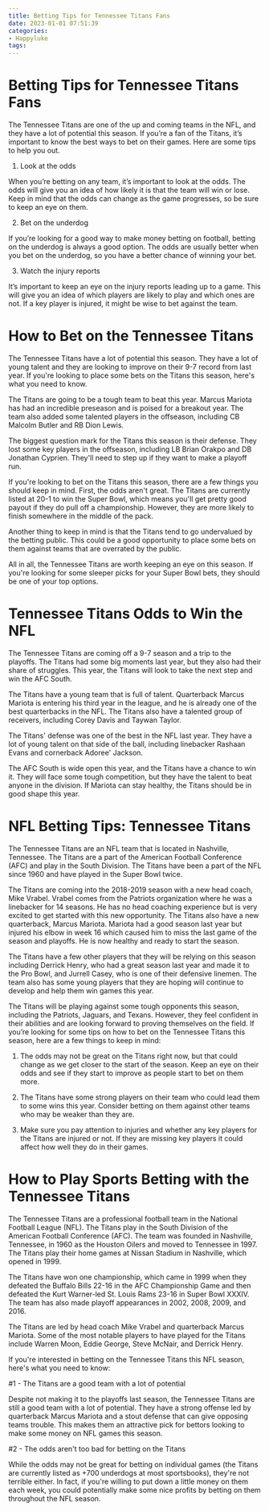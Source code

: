 ```yaml
---
title: Betting Tips for Tennessee Titans Fans
date: 2023-01-01 07:51:39
categories:
- Happyluke
tags:
---
```



#  Betting Tips for Tennessee Titans Fans

The Tennessee Titans are one of the up and coming teams in the NFL, and they have a lot of potential this season. If you’re a fan of the Titans, it’s important to know the best ways to bet on their games. Here are some tips to help you out.

1. Look at the odds

When you’re betting on any team, it’s important to look at the odds. The odds will give you an idea of how likely it is that the team will win or lose. Keep in mind that the odds can change as the game progresses, so be sure to keep an eye on them.

2. Bet on the underdog

If you’re looking for a good way to make money betting on football, betting on the underdog is always a good option. The odds are usually better when you bet on the underdog, so you have a better chance of winning your bet.

3. Watch the injury reports

It’s important to keep an eye on the injury reports leading up to a game. This will give you an idea of which players are likely to play and which ones are not. If a key player is injured, it might be wise to bet against the team.

#  How to Bet on the Tennessee Titans

The Tennessee Titans have a lot of potential this season. They have a lot of young talent and they are looking to improve on their 9-7 record from last year. If you're looking to place some bets on the Titans this season, here's what you need to know.

The Titans are going to be a tough team to beat this year. Marcus Mariota has had an incredible preseason and is poised for a breakout year. The team also added some talented players in the offseason, including CB Malcolm Butler and RB Dion Lewis.

The biggest question mark for the Titans this season is their defense. They lost some key players in the offseason, including LB Brian Orakpo and DB Jonathan Cyprien. They'll need to step up if they want to make a playoff run.

If you're looking to bet on the Titans this season, there are a few things you should keep in mind. First, the odds aren't great. The Titans are currently listed at 20-1 to win the Super Bowl, which means you'll get pretty good payout if they do pull off a championship. However, they are more likely to finish somewhere in the middle of the pack.

Another thing to keep in mind is that the Titans tend to go undervalued by the betting public. This could be a good opportunity to place some bets on them against teams that are overrated by the public.

All in all, the Tennessee Titans are worth keeping an eye on this season. If you're looking for some sleeper picks for your Super Bowl bets, they should be one of your top options.

#  Tennessee Titans Odds to Win the NFL

The Tennessee Titans are coming off a 9-7 season and a trip to the playoffs. The Titans had some big moments last year, but they also had their share of struggles. This year, the Titans will look to take the next step and win the AFC South.

The Titans have a young team that is full of talent. Quarterback Marcus Mariota is entering his third year in the league, and he is already one of the best quarterbacks in the NFL. The Titans also have a talented group of receivers, including Corey Davis and Taywan Taylor.

The Titans' defense was one of the best in the NFL last year. They have a lot of young talent on that side of the ball, including linebacker Rashaan Evans and cornerback Adoree' Jackson.

The AFC South is wide open this year, and the Titans have a chance to win it. They will face some tough competition, but they have the talent to beat anyone in the division. If Mariota can stay healthy, the Titans should be in good shape this year.

#  NFL Betting Tips: Tennessee Titans

The Tennessee Titans are an NFL team that is located in Nashville, Tennessee. The Titans are a part of the American Football Conference (AFC) and play in the South Division. The Titans have been a part of the NFL since 1960 and have played in the Super Bowl twice.

The Titans are coming into the 2018-2019 season with a new head coach, Mike Vrabel. Vrabel comes from the Patriots organization where he was a linebacker for 14 seasons. He has no head coaching experience but is very excited to get started with this new opportunity. The Titans also have a new quarterback, Marcus Mariota. Mariota had a good season last year but injured his elbow in week 16 which caused him to miss the last game of the season and playoffs. He is now healthy and ready to start the season.

The Titans have a few other players that they will be relying on this season including Derrick Henry, who had a great season last year and made it to the Pro Bowl, and Jurrell Casey, who is one of their defensive linemen. The team also has some young players that they are hoping will continue to develop and help them win games this year.

The Titans will be playing against some tough opponents this season, including the Patriots, Jaguars, and Texans. However, they feel confident in their abilities and are looking forward to proving themselves on the field. If you’re looking for some tips on how to bet on the Tennessee Titans this season, here are a few things to keep in mind:

1) The odds may not be great on the Titans right now, but that could change as we get closer to the start of the season. Keep an eye on their odds and see if they start to improve as people start to bet on them more.

2) The Titans have some strong players on their team who could lead them to some wins this year. Consider betting on them against other teams who may be weaker than they are.

3) Make sure you pay attention to injuries and whether any key players for the Titans are injured or not. If they are missing key players it could affect how well they do in their games.

#  How to Play Sports Betting with the Tennessee Titans

The Tennessee Titans are a professional football team in the National Football League (NFL). The Titans play in the South Division of the American Football Conference (AFC). The team was founded in Nashville, Tennessee, in 1960 as the Houston Oilers and moved to Tennessee in 1997. The Titans play their home games at Nissan Stadium in Nashville, which opened in 1999.

The Titans have won one championship, which came in 1999 when they defeated the Buffalo Bills 22-16 in the AFC Championship Game and then defeated the Kurt Warner-led St. Louis Rams 23-16 in Super Bowl XXXIV. The team has also made playoff appearances in 2002, 2008, 2009, and 2016.

The Titans are led by head coach Mike Vrabel and quarterback Marcus Mariota. Some of the most notable players to have played for the Titans include Warren Moon, Eddie George, Steve McNair, and Derrick Henry.

If you're interested in betting on the Tennessee Titans this NFL season, here's what you need to know:

#1 - The Titans are a good team with a lot of potential

Despite not making it to the playoffs last season, the Tennessee Titans are still a good team with a lot of potential. They have a strong offense led by quarterback Marcus Mariota and a stout defense that can give opposing teams trouble. This makes them an attractive pick for bettors looking to make some money on NFL games this season.

#2 - The odds aren't too bad for betting on the Titans

While the odds may not be great for betting on individual games (the Titans are currently listed as +700 underdogs at most sportsbooks), they're not terrible either. In fact, if you're willing to put down a little money on them each week, you could potentially make some nice profits by betting on them throughout the NFL season.